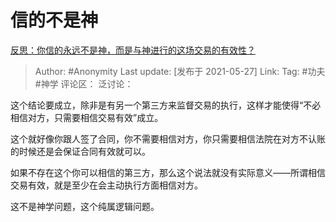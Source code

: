 # 信的不是神
[反思：你信的永远不是神，而是与神进行的这场交易的有效性？](https://www.zhihu.com/question/461644782/answer/1909316412)

> Author: #Anonymity
> Last update: [发布于 2021-05-27]
> Link:
> Tag: #功夫 #神学
> 评论区：
> 泛讨论：

这个结论要成立，除非是有另一个第三方来监督交易的执行，这样才能使得“不必相信对方，只需要相信交易有效”成立。

这个就好像你跟人签了合同，你不需要相信对方，你只需要相信法院在对方不认账的时候还是会保证合同有效就可以。

如果不存在这个你可以相信的第三方，那么这个说法就没有实际意义——所谓相信交易有效，就是至少在会主动执行方面相信对方。

这不是神学问题，这个纯属逻辑问题。
